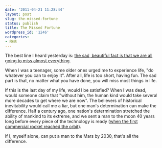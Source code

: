 ```yaml
---
date: '2011-04-21 11:28:44'
layout: post
slug: the-missed-fortune
status: publish
title: The Missed Fortune
wordpress_id: '1246'
categories:
- 随感
---
```


The best line I heard yesterday is: [the sad, beautiful fact is that we are all going to miss almost everything](http://www.npr.org/blogs/monkeysee/2011/04/19/135508305/the-sad-beautiful-fact-that-were-all-going-to-miss-almost-everything?sc=tw&cc=share).

When I was a teenager, some older ones urged me to experience life, "do whatever you can to enjoy it". After all, life is too short, having fun. The sad part is that, no matter what you have done, you will miss most things in life.

If this is the last day of my life, would I be satisfied? When I was dead, would someone claim that "without him, the human kind would take several more decades to get where we are now". The believers of historical inevitability would call me a liar, but one man's determination can make the difference. Half a century ago, one nation's determination stretched the ability of mankind to its extreme, and we sent a man to the moon 40 years long before every piece of the technology is ready ([when the first commercial rocket reached the orbit](http://www.huffingtonpost.com/2010/06/05/spacex-falcoln-9-launch-s_n_601634.html)).

If I, myself alone, can put a man to the Mars by 2030, that's all the difference.
